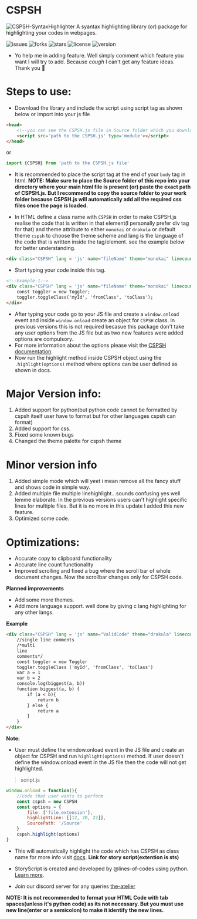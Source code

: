 # CSPSH

![CSPSH-SyntaxHighlighter](https://github.com/CSP02/CSPSH/blob/main/Resources/CSPSH.png)
 A syantax highlighting library (or) package for highlighting your codes in webpages.

 ![issues](https://img.shields.io/github/issues/CSP02/CSPSH)
 ![forks](https://img.shields.io/github/forks/CSP02/CSPSH)
 ![stars](https://img.shields.io/github/stars/CSP02/CSPSH)
 ![license](https://img.shields.io/github/license/CSP02/CSPSH)
 ![version](https://img.shields.io/badge/Version-5.1.0-green)

- Yo help me in adding feature. Well simply comment which feature you want I will try to add. Because *cough* I can't get any feature ideas. Thank you 🙏

# Steps to use:

- Download the library and include the script using script tag as shown below or import into your js file

```html
<head>
    <!--you can see the CSPSH.js file in Source folder which you downloaded.-->
    <script src='path to the CSPSH.js' type='module'></script>
</head>
```

or

```js
import {CSPSH} from 'path to the CSPSH.js file'
```

- It is recommended to place the script tag at the end of your ``body`` tag in html.
**NOTE: Make sure to place the Source folder of this repo into your directory where your main html file is present (or) paste the exact path of CSPSH.js. But I recommend to copy the source folder to your work folder because CSPSH.js will automatically add all the required css files once the page is loaded.**

- In HTML define a class name with ``CSPSH`` in order to make CSPSH.js realise the code that is written in that element(I personally prefer div tag for that) and theme attribute to either ``monokai`` or ``drakula`` or default theme ``cspsh`` to choose the theme scheme and lang is the language of the code that is written inside the tag/element. see the example below for better understanding.

```html
<div class="CSPSH" lang = 'js' name="fileName" theme="monokai" linecount = 'true' mode="simple"></div><!--Filename is optional and it will be "file" if the field is empty, mode is also optional but has two values which are simple and default-->
```

- Start typing your code inside this tag.

```html
<!--Example-1-->
<div class="CSPSH" lang = 'js' name="fileName" theme="monokai" linecount = 'true'>
    const toggler = new Toggler;
    toggler.toggleClass('myId', 'fromClass', 'toClass');
</div>
```

- After typing your code go to your JS file and create a ``window.onload`` event and inside ``window.onload`` create an object for ``CSPSH`` class. In previous versions this is not required becasue this package don't take any user options from the JS file but as two new features were added options are compulsory.
- For more information about the options please visit the [CSPSH documentation](https://csp02/The-Atelier/Pages/CSPSH/cspshDocs.html).
- Now run the highlight method inside CSPSH object using the ``.highlight(options)`` method where options can be user defined as shown in docs.

# Major Version info:
1. Added support for python(but python code cannot be formatted by cspsh itself user have to format but for other languages cspsh can format)
2. Added support for css.
3. Fixed some known bugs
4. Changed the theme palette for cspsh theme

# Minor version info
1. Added simple mode which will *yeet* i mean remove all the fancy stuff and shows code in simple way.
2. Added multiple file multiple linehighlight...sounds confusing yes well lemme elaborate. In the previous versions users can't highlight specific lines for multiple files. But it is no more in this update I added this new feature.
3. Optimized some code.

# Optimizations:
- Accurate copy to clipboard functionality
- Accurate line count functionality
- Improved scrolling and fixed a bug where the scroll bar of whole document changes. Now the scrollbar changes only for CSPSH code.

**Planned improvements**
- Add some more themes.
- Add more language support. well done by giving c lang highlighting for any other langs.

**Example**

```html
<div class="CSPSH" lang = 'js' name="ValidCode" theme="drakula" linecount='true'>
    //single line comments
    /*multi
    line
    comments*/
    const toggler = new Toggler
    toggler.toggleClass ('myId', 'fromClass', 'toClass')
    var a = 1
    var b = 2
    console.log(biggest(a, b))
    function biggest(a, b) {
        if (a < b){
            return b
        } else {
            return a
        }
    }
</div>
```
**Note:**
- User must define the window.onload event in the JS file and create an object for CSPSH and run ``highlight(options)`` method. If user doesn't define the window.onload event in the JS file then the code will not get highlighted.
> script.js
```js
window.onload = function(){
    //code that user wants to perform
    const cspsh = new CSPSH
    const options = {
        file: ['file.extension'],
        highlightLine: [[12, 20, 22]],
        SourcePath: '/Source'
    }
    cspsh.highlight(options)
}
```
- This will automatically highlight the code which has CSPSH as class name for more info visit [docs](https://csp02/The-Atelier/Pages/CSPSH/cspshDocs.html).
**Link for story script(extention is sts)**
- StoryScript is created and developed by @lines-of-codes using python. [Learn more](https://github.com/StoryScriptorg/StoryScript/tree/main/storyscript).

- Join our discord server for any queries [the-atelier](https://discord.gg/6Mcy5NpSpH)

**NOTE: It is not recommended to format your HTML Code with tab spaces(unless it's python code) as its not necessary. But you must use new line(enter or a semicolon) to make it identify the new lines.**
